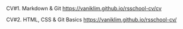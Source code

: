  CV#1. Markdown & Git https://vaniklim.github.io/rsschool-cv/cv

CV#2. HTML, CSS & Git Basics https://vaniklim.github.io/rsschool-cv/
